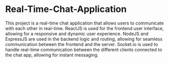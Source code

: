 # Real-Time-Chat-Application
This project is a real-time chat application that allows users to communicate with each other in real-time. ReactJS is used for the frontend user interface, allowing for a responsive and dynamic user experience. NodeJS and ExpressJS are used in the backend logic and routing, allowing for seamless communication between the frontend and the server. Socket.io is used to handle real-time communication between the different clients connected to the chat app, allowing for instant messaging.
